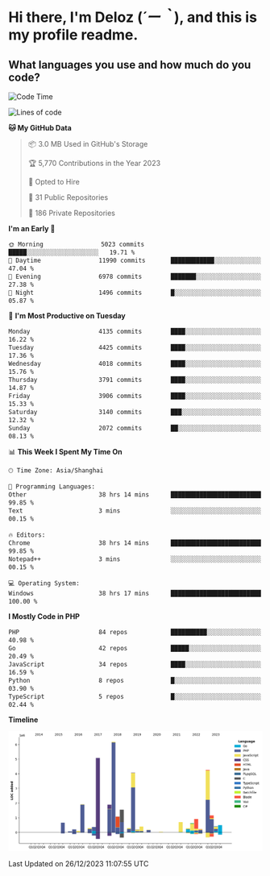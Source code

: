 # **Hi there, I'm Deloz (*´ー｀*), and this is my profile readme.**

## **What languages you use and how much do you code?**

<!--START_SECTION:waka-->
![Code Time](http://img.shields.io/badge/Code%20Time-3%2C060%20hrs%2059%20mins-blue)

![Lines of code](https://img.shields.io/badge/From%20Hello%20World%20I%27ve%20Written-33.4%20million%20lines%20of%20code-blue)

**🐱 My GitHub Data** 

> 📦 3.0 MB Used in GitHub's Storage 
 > 
> 🏆 5,770 Contributions in the Year 2023
 > 
> 💼 Opted to Hire
 > 
> 📜 31 Public Repositories 
 > 
> 🔑 186 Private Repositories 
 > 
**I'm an Early 🐤** 

```text
🌞 Morning                5023 commits        █████░░░░░░░░░░░░░░░░░░░░   19.71 % 
🌆 Daytime                11990 commits       ████████████░░░░░░░░░░░░░   47.04 % 
🌃 Evening                6978 commits        ███████░░░░░░░░░░░░░░░░░░   27.38 % 
🌙 Night                  1496 commits        █░░░░░░░░░░░░░░░░░░░░░░░░   05.87 % 
```
📅 **I'm Most Productive on Tuesday** 

```text
Monday                   4135 commits        ████░░░░░░░░░░░░░░░░░░░░░   16.22 % 
Tuesday                  4425 commits        ████░░░░░░░░░░░░░░░░░░░░░   17.36 % 
Wednesday                4018 commits        ████░░░░░░░░░░░░░░░░░░░░░   15.76 % 
Thursday                 3791 commits        ████░░░░░░░░░░░░░░░░░░░░░   14.87 % 
Friday                   3906 commits        ████░░░░░░░░░░░░░░░░░░░░░   15.33 % 
Saturday                 3140 commits        ███░░░░░░░░░░░░░░░░░░░░░░   12.32 % 
Sunday                   2072 commits        ██░░░░░░░░░░░░░░░░░░░░░░░   08.13 % 
```


📊 **This Week I Spent My Time On** 

```text
🕑︎ Time Zone: Asia/Shanghai

💬 Programming Languages: 
Other                    38 hrs 14 mins      █████████████████████████   99.85 % 
Text                     3 mins              ░░░░░░░░░░░░░░░░░░░░░░░░░   00.15 % 

🔥 Editors: 
Chrome                   38 hrs 14 mins      █████████████████████████   99.85 % 
Notepad++                3 mins              ░░░░░░░░░░░░░░░░░░░░░░░░░   00.15 % 

💻 Operating System: 
Windows                  38 hrs 17 mins      █████████████████████████   100.00 % 
```

**I Mostly Code in PHP** 

```text
PHP                      84 repos            ██████████░░░░░░░░░░░░░░░   40.98 % 
Go                       42 repos            █████░░░░░░░░░░░░░░░░░░░░   20.49 % 
JavaScript               34 repos            ████░░░░░░░░░░░░░░░░░░░░░   16.59 % 
Python                   8 repos             █░░░░░░░░░░░░░░░░░░░░░░░░   03.90 % 
TypeScript               5 repos             █░░░░░░░░░░░░░░░░░░░░░░░░   02.44 % 
```



**Timeline**

![Lines of Code chart](https://raw.githubusercontent.com/deloz/deloz/main/assets/bar_graph.png)


 Last Updated on 26/12/2023 11:07:55 UTC
<!--END_SECTION:waka-->
